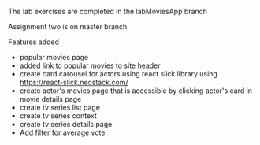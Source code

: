 The lab exercises are completed in the labMoviesApp branch

Assignment two is on master branch

Features added
- popular movies page
- added link to popular movies to site header
- create card carousel for actors using react slick library using https://react-slick.neostack.com/
- create actor's movies page that is accessible by clicking actor's card in movie details page 
- create tv series list page
- create tv series context
- create tv series details page
- Add filter for average vote

